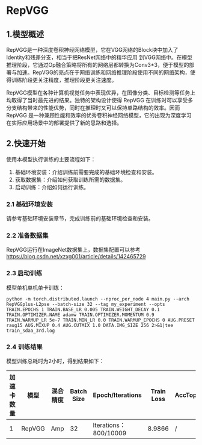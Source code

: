 # RepVGG

## 1.模型概述
RepVGG是一种深度卷积神经网络模型，它在VGG网络的Block块中加入了Identity和残差分支，相当于把ResNet网络中的精华应用 到VGG网络中。在模型推理阶段，它通过Op融合策略将所有的网络层都转换为Conv3*3，便于模型的部署与加速。RepVGG的亮点在于网络训练和网络推理阶段使用不同的网络架构，使得训练阶段更关注精度，推理阶段更关注速度。

RepVGG模型在各种计算机视觉任务中表现优异，在图像分类、目标检测等任务上均取得了当时最先进的结果。独特的架构设计使得 RepVGG 在训练时可以享受多分支结构带来的性能优势，同时在推理时又可以保持单路结构的效率。因而 RepVGG 是一种兼顾性能和效率的优秀卷积神经网络模型，它的出现为深度学习在实际应用场景中的部署提供了新的思路和选择。

## 2.快速开始

使用本模型执行训练的主要流程如下：

1. 基础环境安装：介绍训练前需要完成的基础环境检查和安装。
2. 获取数据集：介绍如何获取训练所需的数据集。
3. 启动训练：介绍如何运行训练。

### 2.1 基础环境安装

请参考基础环境安装章节，完成训练前的基础环境检查和安装。

### 2.2 准备数据集

RepVGG运行在ImageNet数据集上，数据集配置可以参考
https://blog.csdn.net/xzxg001/article/details/142465729

### 2.3 启动训练

模型单机单机单卡训练：
```
python -m torch.distributed.launch --nproc_per_node 4 main.py --arch RepVGGplus-L2pse --batch-size 32 --tag my_experiment --opts TRAIN.EPOCHS 1 TRAIN.BASE_LR 0.005 TRAIN.WEIGHT_DECAY 0.1 TRAIN.OPTIMIZER.NAME adamw TRAIN.OPTIMIZER.MOMENTUM 0.9 TRAIN.WARMUP_LR 5e-7 TRAIN.MIN_LR 0.0 TRAIN.WARMUP_EPOCHS 0 AUG.PRESET raug15 AUG.MIXUP 0.4 AUG.CUTMIX 1.0 DATA.IMG_SIZE 256 2>&1|tee train_sdaa_3rd.log
```

### 2.4 训练结果

模型训练总耗时为2小时，得到结果如下：

| 加速卡数量 | 模型 | 混合精度 | Batch Size | Epoch/Iterations | Train Loss | AccTop1 |
|---|---|---|---|---|---|---|
| 1 | RepVGG | Amp | 32 | Iterations：800/10009 | 8.9866 | / |